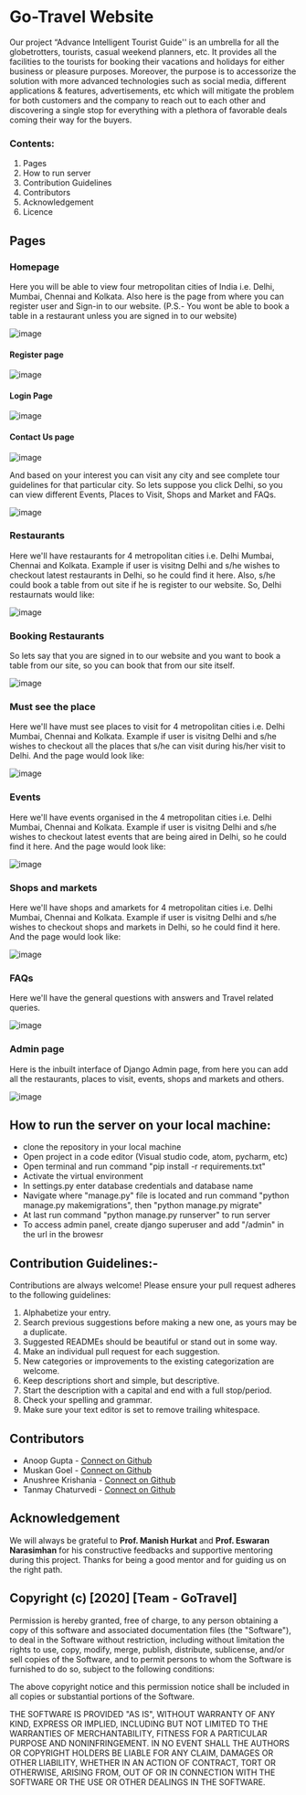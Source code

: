 # Go-Travel Website
Our project “Advance Intelligent Tourist Guide'' is an umbrella for all the globetrotters, tourists, casual weekend planners, etc. It provides all the facilities to the tourists for booking their vacations and holidays for either business or pleasure purposes. Moreover, the purpose is to accessorize the solution with more advanced technologies such as social media, different applications & features, advertisements, etc which will mitigate the problem for both customers and the company to reach out to each other and discovering a single stop for everything with a plethora of favorable deals coming their way for the buyers.

### Contents:
1. Pages
2. How to run server
3. Contribution Guidelines
4. Contributors
5. Acknowledgement
6. Licence

## Pages
### Homepage
Here you will be able to view four metropolitan cities of India i.e. Delhi, Mumbai, Chennai and Kolkata. Also here is the page from where you can register user and Sign-in to our website. (P.S.- You wont be able to book a table in a restaurant unless you are signed in to our website)

![image](https://user-images.githubusercontent.com/42812907/118974810-ded71980-b990-11eb-9d40-66eeb76400b0.png)

#### Register page
![image](https://user-images.githubusercontent.com/42812907/118987559-fe287380-b99d-11eb-8039-6fbcc4a6d647.png)

#### Login Page
![image](https://user-images.githubusercontent.com/42812907/118988236-a2121f00-b99e-11eb-9a55-9815cd79a943.png)

#### Contact Us page
![image](https://user-images.githubusercontent.com/42812907/118988484-dbe32580-b99e-11eb-8789-6f100ba3269a.png)


And based on your interest you can visit any city and see complete tour guidelines for that particular city. So lets suppose you click Delhi, so you can view different Events, Places to Visit, Shops and Market and FAQs.

![image](https://user-images.githubusercontent.com/42812907/118974931-075f1380-b991-11eb-95b3-54b580623bf2.png)

### Restaurants
Here we'll have restaurants for 4 metropolitan cities i.e. Delhi Mumbai, Chennai and Kolkata. Example if user is visitng Delhi and s/he wishes to checkout latest restaurants in Delhi, so he could find it here. Also, s/he could book a table from out site if he is register to our website. So, Delhi restaurnats would like: 

![image](https://user-images.githubusercontent.com/42812907/118975022-23fb4b80-b991-11eb-9819-af9da639cf4b.png)

### Booking Restaurants
So lets say that you are signed in to our website and you want to book a table from our site, so you can book that from our site itself. 

![image](https://user-images.githubusercontent.com/42812907/118975525-b7cd1780-b991-11eb-86b3-063924c7e0aa.png)

### Must see the place
Here we'll have must see places to visit for 4 metropolitan cities i.e. Delhi Mumbai, Chennai and Kolkata. Example if user is visitng Delhi and s/he wishes to checkout all the places that s/he can visit during his/her visit to Delhi. And the page would look like:

![image](https://user-images.githubusercontent.com/42812907/118975297-7fc5d480-b991-11eb-9241-16d643163804.png)

### Events
Here we'll have events organised in the 4 metropolitan cities i.e. Delhi Mumbai, Chennai and Kolkata. Example if user is visitng Delhi and s/he wishes to checkout latest events that are being aired in Delhi, so he could find it here. And the page would look like:

![image](https://user-images.githubusercontent.com/42812907/118975324-87857900-b991-11eb-8d95-ef1877dd813c.png)

### Shops and markets
Here we'll have shops and amarkets for 4 metropolitan cities i.e. Delhi Mumbai, Chennai and Kolkata. Example if user is visitng Delhi and s/he wishes to checkout shops and markets in Delhi, so he could find it here. And the page would look like: 

![image](https://user-images.githubusercontent.com/42812907/118975365-910ee100-b991-11eb-9755-509ce01c89f0.png)

### FAQs
Here we'll have the general questions with answers and Travel related queries.

![image](https://user-images.githubusercontent.com/42812907/118975396-9b30df80-b991-11eb-9b43-3d9b451a296d.png)

### Admin page
Here is the inbuilt interface of Django Admin page, from here you can add all the restaurants, places to visit, events, shops and markets and others.

![image](https://user-images.githubusercontent.com/42812907/118975647-db905d80-b991-11eb-94ae-4dd11dab5d87.png)


## How to run the server on your local machine:
- clone the repository in your local machine
- Open project in a code editor (Visual studio code, atom, pycharm, etc)
- Open terminal and run command "pip install -r requirements.txt"
- Activate the virtual environment
- In settings.py enter database credentials and database name
- Navigate where "manage.py" file is located and run command "python manage.py makemigrations", then "python manage.py migrate"
- At last run command "python manage.py runserver" to run server
- To access admin panel, create django superuser and add "/admin" in the url in the browesr


## Contribution Guidelines:-
Contributions are always welcome! Please ensure your pull request adheres to the following guidelines:
   1. Alphabetize your entry.
   2. Search previous suggestions before making a new one, as yours may be a duplicate.
   3. Suggested READMEs should be beautiful or stand out in some way.
   4. Make an individual pull request for each suggestion.
   5. New categories or improvements to the existing categorization are welcome.
   6. Keep descriptions short and simple, but descriptive.
   7. Start the description with a capital and end with a full stop/period.
   8. Check your spelling and grammar.
   9. Make sure your text editor is set to remove trailing whitespace.
 
## Contributors
- Anoop Gupta - [Connect on Github](https://github.com/Anoop01234)
- Muskan Goel - [Connect on Github](https://github.com/muskan-goel)
- Anushree Krishania - [Connect on Github](https://github.com/anu180)
- Tanmay Chaturvedi - [Connect on Github](https://github.com/CreamDePie)


## Acknowledgement
We will always be grateful to <b>Prof. Manish Hurkat</b> and <b>Prof. Eswaran Narasimhan</b>  for his constructive feedbacks and supportive mentoring during this project. Thanks for being a good mentor and for guiding us on the right path.

## Copyright (c) [2020] [Team - GoTravel]

Permission is hereby granted, free of charge, to any person obtaining a copy
of this software and associated documentation files (the "Software"), to deal
in the Software without restriction, including without limitation the rights
to use, copy, modify, merge, publish, distribute, sublicense, and/or sell
copies of the Software, and to permit persons to whom the Software is
furnished to do so, subject to the following conditions:

The above copyright notice and this permission notice shall be included in all
copies or substantial portions of the Software.

THE SOFTWARE IS PROVIDED "AS IS", WITHOUT WARRANTY OF ANY KIND, EXPRESS OR
IMPLIED, INCLUDING BUT NOT LIMITED TO THE WARRANTIES OF MERCHANTABILITY,
FITNESS FOR A PARTICULAR PURPOSE AND NONINFRINGEMENT. IN NO EVENT SHALL THE
AUTHORS OR COPYRIGHT HOLDERS BE LIABLE FOR ANY CLAIM, DAMAGES OR OTHER
LIABILITY, WHETHER IN AN ACTION OF CONTRACT, TORT OR OTHERWISE, ARISING FROM,
OUT OF OR IN CONNECTION WITH THE SOFTWARE OR THE USE OR OTHER DEALINGS IN THE
SOFTWARE.
